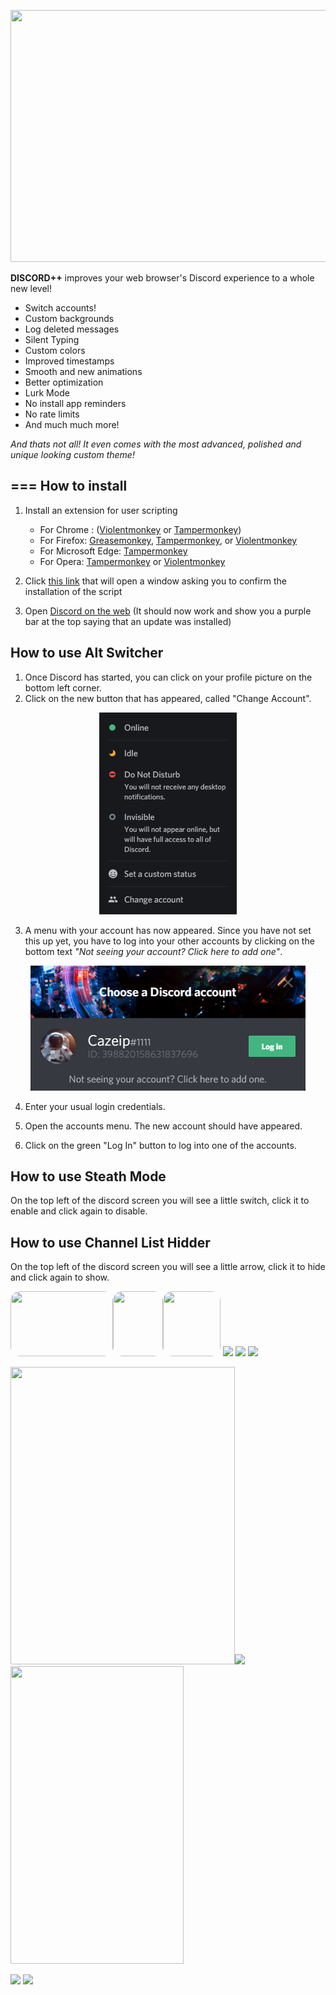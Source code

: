 <p><sub><img src="https://i.ibb.co/yRT4BjG/Discord-Plus.png" width="717" height="403" /></sub></p>
<p><strong>DISCORD++</strong> improves your web browser's Discord experience to a whole new level!</p>
<ul>
<li>Switch accounts!</li>
<li>Custom backgrounds</li>
<li>Log deleted messages</li>
<li>Silent Typing</li>
<li>Custom colors</li>
<li>Improved timestamps</li>
<li>Smooth and new animations</li>
<li>Better optimization</li>
<li>Lurk Mode</li>
<li>No install app reminders</li>
<li>No rate limits</li>
<li>And much much more!</li>
</ul>
<p><em>And thats not all! It even comes with the most advanced, polished and unique looking custom theme!</em></p>

===
How to install
---
1. Install an extension for user scripting
    
    - For Chrome : ([Violentmonkey](https://chrome.google.com/webstore/detail/violent-monkey/jinjaccalgkegednnccohejagnlnfdag) or [Tampermonkey](https://chrome.google.com/webstore/detail/tampermonkey/dhdgffkkebhmkfjojejmpbldmpobfkfo))
    - For Firefox: [Greasemonkey](https://addons.mozilla.org/firefox/addon/greasemonkey/), [Tampermonkey](https://addons.mozilla.org/firefox/addon/tampermonkey/), or [Violentmonkey](https://addons.mozilla.org/firefox/addon/violentmonkey/)
    - For Microsoft Edge: [Tampermonkey](https://www.microsoft.com/store/p/tampermonkey/9nblggh5162s)
    - For Opera: [Tampermonkey](https://addons.opera.com/extensions/details/tampermonkey-beta/) or [Violentmonkey](https://addons.opera.com/extensions/details/violent-monkey/)
2. Click [this link](https://github.com/FoxsCode/DiscordPlus/raw/main/Discord%2B%2B.user.js) that will open a window asking you to confirm the installation of the script
3. Open [Discord on the web](https://discord.com/app) (It should now work and show you a purple bar at the top saying that an update was installed)

How to use Alt Switcher
---
1. Once Discord has started, you can click on your profile picture on the bottom left corner.
2. Click on the new button that has appeared, called "Change Account".

<div align="center"><img src="https://raw.githubusercontent.com/cazeip/MultipleAccounts/master/images/bottomLeft.png" /></div>

3. A menu with your account has now appeared. Since you have not set this up yet, you have to log into your other accounts by clicking on the bottom text *"Not seeing your account? Click here to add one"*.

<div align="center"><img src="https://raw.githubusercontent.com/cazeip/MultipleAccounts/master/images/onlyOneAccount.png" /></div>

4. Enter your usual login credentials.

5. Open the accounts menu. The new account should have appeared.

6. Click on the green "Log In" button to log into one of the accounts.

How to use Steath Mode
---
On the top left of the discord screen you will see a little switch, click it to enable and click again to disable.

How to use Channel List Hidder
---
On the top left of the discord screen you will see a little arrow, click it to hide and click again to show.


<img style="border-radius: 15px;" src="https://i.ibb.co/j43DNtC/h8-S5-LGTTZS.gif" alt="" width="164" height="104" /><img style="border-radius: 15px;" src="https://i.ibb.co/BsmL9XG/a3-Xp-RLf-Smz.gif" alt="" width="80" height="104" /><img style="border-radius: 15px;" src="https://i.ibb.co/9ZBkwTj/a-IOc-Do-ZD8y.gif" alt="" width="92" height="104" />
<img src="https://i.imgur.com/azahC3h.gif" /> <img src="https://i.imgur.com/lYMvmpu.png" />
<img src="https://i.imgur.com/kGNsDef.png" /> 
<p><img src="https://i.ibb.co/Qbd8L1F/Y0-Vy-W2ii-Wl.gif" alt="" width="359" height="476" /><img src="https://i.ibb.co/MZMVPGS/WBCo-Tpiiz-X.gif" /><img src="https://i.ibb.co/fMKdQwN/K6-C8t7x-PLe.gif" alt="" width="277" height="476" /></p>
<img src="https://i.ibb.co/YPcTB37/Mr5-X6-Kb-ZWZ.gif" />
<img src="https://i.ibb.co/xMhrSWC/Vu-Ir-UUs-OCF.gif" />
